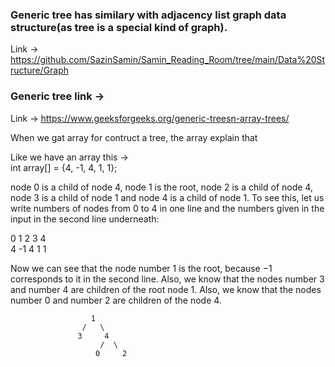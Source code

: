 ### Generic tree has similary with adjacency list graph data structure(as tree is a special kind of graph).



Link -> https://github.com/SazinSamin/Samin_Reading_Room/tree/main/Data%20Structure/Graph

### Generic tree link ->
Link -> https://www.geeksforgeeks.org/generic-treesn-array-trees/    


When we gat array for contruct a tree, the array explain that    

Like we have an array this ->   
int array[] = {4, -1, 4, 1, 1};

 node 0 is a child of node 4, node 1
 is the root, node 2 is a child of node 4, node 3 is a child of node 1 and node 4 is a child of node 1. To
 see this, let us write numbers of nodes from 0 to 4 in one line and the numbers given in the input in
 the second line underneath:  

 0  1 2 3 4  
 4 -1 4 1 1  

 Now we can see that the node number 1 is the root, because −1 corresponds to it in the second line.
 Also, we know that the nodes number 3 and number 4 are children of the root node 1. Also, we know
 that the nodes number 0 and number 2 are children of the node 4.  


  

                      1
                    /   \
                   3     4
                        /  \
                       0     2





